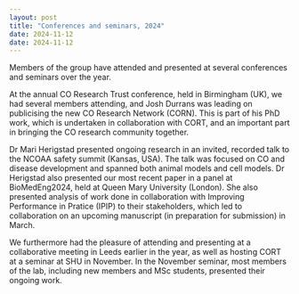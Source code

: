 ```yaml
---
layout: post
title: "Conferences and seminars, 2024"
date: 2024-11-12
date: 2024-11-12
---
```


Members of the group have attended and presented at several conferences and seminars over the year. 

At the annual CO Research Trust conference, held in Birmingham (UK), we had several members attending, and Josh Durrans was leading on publicising the new CO Research Network (CORN). This is part of his PhD work, which is undertaken in collaboration with CORT, and an important part in bringing the CO research community together.  

Dr Mari Herigstad presented ongoing research in an invited, recorded talk to the NCOAA safety summit (Kansas, USA). The talk was focused on CO and disease development and spanned both animal models and cell models. Dr Herigstad also presented our most recent paper in a panel at BioMedEng2024, held at Queen Mary University (London). She also presented analysis of work done in collaboration with Improving Performance in Pratice (IPIP) to their stakeholders, which led to collaboration on an upcoming manuscript (in preparation for submission) in March. 

We furthermore had the pleasure of attending and presenting at a collaborative meeting in Leeds earlier in the year, as well as hosting CORT at a seminar at SHU in November. In the November seminar, most members of the lab, including new members and MSc students, presented their ongoing work. 
